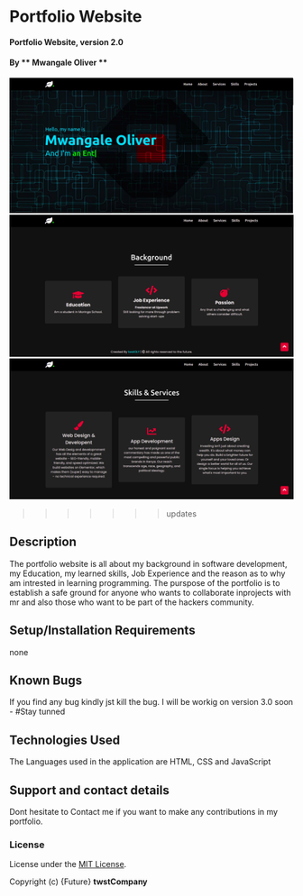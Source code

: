 # Portfolio Website
#### Portfolio Website, version 2.0

#### By ** Mwangale Oliver **

![Alt text](/images/landingpage.png?raw=true "Optional Title")
![Alt text](images/background.png?raw=true "Optional Title")
![Alt text](images/skills.png?raw=true "Optional Title")
>>>>>>> updates
## Description
The portfolio website is all about my background in software development, my Education, my learned skills, Job Experience and the reason as to why am intrested in learning programming.
The purspose of the portfolio is to establish a safe ground for anyone who wants to collaborate inprojects with mr and also those who want to be part of the hackers community.
## Setup/Installation Requirements
none
## Known Bugs
If you find any bug kindly jst kill the bug.
I will be workig on version 3.0 soon - #Stay tunned
## Technologies Used
The Languages used in the application are HTML, CSS and JavaScript
## Support and contact details
Dont hesitate to Contact me if you want to make any contributions in my portfolio.
### License
License under the [MIT License](LICENSE).

Copyright (c) {Future} **twstCompany**
